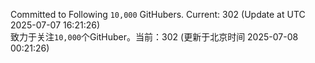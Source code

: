 Committed to Following `10,000` GitHubers. Current: <!-- FOLLOWING_COUNT -->302<!-- FOLLOWING_COUNT --> (Update at UTC <!-- LAST_UPDATED -->2025-07-07 16:21:26<!-- LAST_UPDATED -->)<br>
致力于关注`10,000`个GitHuber。当前：<!-- FOLLOWING_COUNT -->302<!-- FOLLOWING_COUNT --> (更新于北京时间 <!-- LAST_UPDATED_CST -->2025-07-08 00:21:26<!-- LAST_UPDATED_CST -->)
